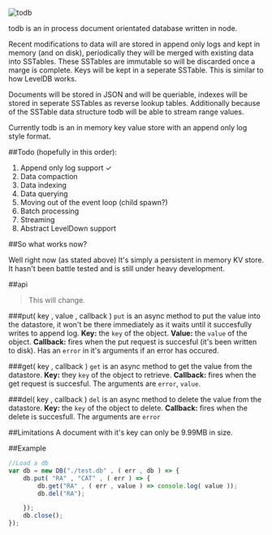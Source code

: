 ![todb](https://raw.githubusercontent.com/disordinary/todb/master/docs/logo.png)

todb is an in process document orientated database written in node. 

Recent modifications to data will are stored in append only logs and kept in memory (and on disk), periodically they will be merged with existing data into SSTables. These SSTables are immutable so will be discarded once a marge is complete.  Keys will be kept in a seperate SSTable. This is similar to how LevelDB works.

Documents will be stored in JSON and will be queriable, indexes will be stored in seperate SSTables as reverse lookup tables. Additionally because of the SSTable data structure todb will be able to stream range values. 


Currently todb is an in memory key value store with an append only log style format.

##Todo (hopefully in this order):
1. Append only log support ✓
2. Data compaction
3. Data indexing
4. Data querying
5. Moving out of the event loop (child spawn?) 
6. Batch processing
7. Streaming
8. Abstract LevelDown support



##So what works now?

Well right now (as stated above) It's simply a persistent in memory KV store. It hasn't been battle tested and is still under heavy development.

##api
> This will change.

###put( key , value , callback )
`put` is an async method to put the value into the datastore, it won't be there immediately as it waits until it succesfully writes to append log.
**Key:** the `key` of the object.
**Value:** the `value` of the object.
**Callback:** fires when the put request is succesful (it's been written to disk). Has an `error` in it's arguments if an error has occured.

###get( key , callback )
`get` is an async method to get the value from the datastore.
**Key:** they `key` of the object to retrieve.
**Callback:** fires when the get request is succesful. The arguments are `error`, `value`.

###del( key , callback )
`del` is an async method to delete the value from the datastore.
**Key:** the `key` of the object to delete.
**Callback:** fires when the delete is succesfull. The arguments are `error`

##Limitations
A document with it's key can only be 9.99MB in size.

##Example
```javascript
//Load a db
var db = new DB("./test.db" , ( err , db ) => {
	db.put( "RA" , "CAT" , ( err ) => {
		db.get("RA" , ( err , value ) => console.log( value ));
		db.del("RA");

	});
	db.close();
});

```
